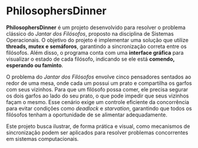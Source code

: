 # PhilosophersDinner

**PhilosophersDinner** é um projeto desenvolvido para resolver o problema clássico do *Jantar dos Filósofos*, proposto na disciplina de Sistemas Operacionais. O objetivo do projeto é implementar uma solução que utilize **threads, mutex e semáforos**, garantindo a sincronização correta entre os filósofos. Além disso, o programa conta com uma **interface gráfica** para visualizar o estado de cada filósofo, indicando se ele está **comendo, esperando ou faminto**.

O problema do *Jantar dos Filósofos* envolve cinco pensadores sentados ao redor de uma mesa, onde cada um possui um prato e compartilha os garfos com seus vizinhos. Para que um filósofo possa comer, ele precisa segurar os dois garfos ao lado do seu prato, o que pode impedir que seus vizinhos façam o mesmo. Esse cenário exige um controle eficiente da concorrência para evitar condições como *deadlock* e *starvation*, garantindo que todos os filósofos tenham a oportunidade de se alimentar adequadamente.

Este projeto busca ilustrar, de forma prática e visual, como mecanismos de sincronização podem ser aplicados para resolver problemas concorrentes em sistemas computacionais.
